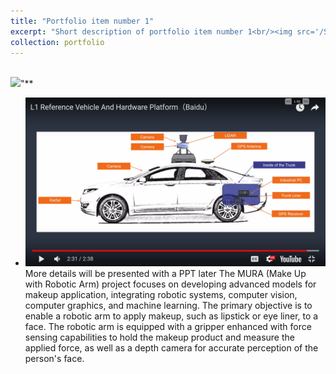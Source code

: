 ```yaml
---
title: "Portfolio item number 1"
excerpt: "Short description of portfolio item number 1<br/><img src='/SichenWeb.github.io/images/500x300.png'>"
collection: portfolio
---
```


<br/><img src='/SichenWeb.github.io/images//mura/ur5_robot.jpg'>"**
* ![](https://github.com/sriharsha0806/Apollo/blob/master/Screenshot%20from%202018-07-17%2017-55-14.png)
More details will be presented with a PPT later
The MURA (Make Up with Robotic Arm) project focuses on developing advanced models for makeup application, integrating robotic systems, computer vision, computer graphics, and machine learning. The primary objective is to enable a robotic arm to apply makeup, such as lipstick or eye liner, to a face. The robotic arm is equipped with a gripper enhanced with force sensing capabilities to hold the makeup product and measure the applied force, as well as a depth camera for accurate perception of the person's face. 
